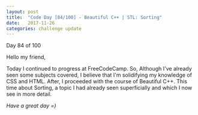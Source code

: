```yaml
---
layout: post
title:  "Code Day [84/100] - Beautiful C++ | STL: Sorting"
date:   2017-11-26
categories: challenge update
---
```


Day 84 of 100

Hello my friend,

Today I continued to progress at FreeCodeCamp. So, Although I've already seen some subjects covered, I believe that I'm solidifying my knowledge of CSS and HTML. After, I proceeded with the course of Beautiful C++. This time about Sorting, a topic I had already seen superficially and which I now see in more detail.

_Have a great day =)_